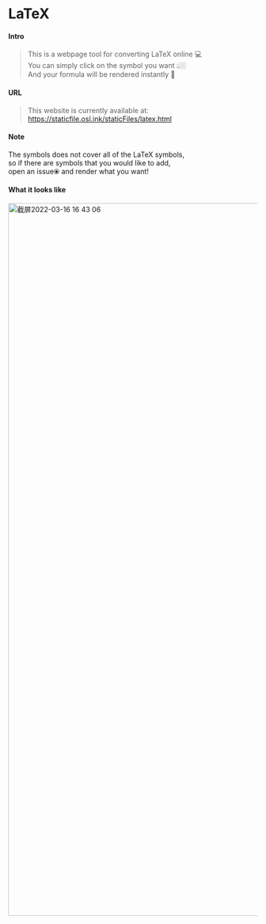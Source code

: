 # LaTeX

#### Intro
> This is a webpage tool for converting LaTeX online 💻    
> You can simply click on the symbol you want 👆🏼  
> And your formula will be rendered instantly 🚀    

#### URL
> This website is currently available at: https://staticfile.osl.ink/staticFiles/latex.html

#### Note  
The symbols does not cover all of the LaTeX symbols,   
so if there are symbols that you would like to add,   
open an issue⦿ and render what you want!

#### What it looks like
<img width="1440" alt="截屏2022-03-16 16 43 06" src="https://user-images.githubusercontent.com/89094576/158550774-75480749-2ebb-47a9-ab55-dc7b42fb6179.png">
